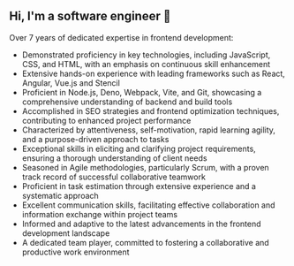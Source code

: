 ## Hi, I'm a software engineer 👋

Over 7 years of dedicated expertise in frontend development:
- Demonstrated proficiency in key technologies, including JavaScript, CSS, and HTML, with an emphasis on continuous skill enhancement
- Extensive hands-on experience with leading frameworks such as React, Angular, Vue.js and Stencil
- Proficient in Node.js, Deno, Webpack, Vite, and Git, showcasing a comprehensive understanding of backend and build tools
- Accomplished in SEO strategies and frontend optimization techniques, contributing to enhanced project performance
- Characterized by attentiveness, self-motivation, rapid learning agility, and a purpose-driven approach to tasks
- Exceptional skills in eliciting and clarifying project requirements, ensuring a thorough understanding of client needs
- Seasoned in Agile methodologies, particularly Scrum, with a proven track record of successful collaborative teamwork
- Proficient in task estimation through extensive experience and a systematic approach
- Excellent communication skills, facilitating effective collaboration and information exchange within project teams
- Informed and adaptive to the latest advancements in the frontend development landscape
- A dedicated team player, committed to fostering a collaborative and productive work environment

